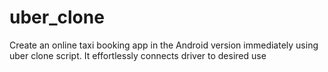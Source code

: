 # uber_clone
Create an online taxi booking app in the Android version immediately using uber clone script. It effortlessly connects driver to desired use
